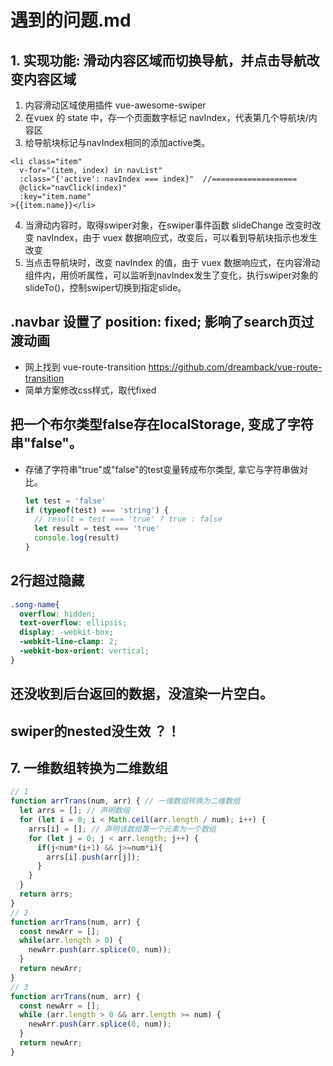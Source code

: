 # 遇到的问题.md

## 1. 实现功能: 滑动内容区域而切换导航，并点击导航改变内容区域
1. 内容滑动区域使用插件 vue-awesome-swiper 
2. 在vuex 的 state 中，存一个页面数字标记 navIndex，代表第几个导航块/内容区
3. 给导航块标记与navIndex相同的添加active类。
  ```
  <li class="item" 
    v-for="(item, index) in navList" 
    :class="{'active': navIndex === index}"  //===================
    @click="navClick(index)" 
    :key="item.name"
  >{{item.name}}</li>
  ```
4. 当滑动内容时，取得swiper对象，在swiper事件函数 slideChange 改变时改变 navIndex，由于 vuex 数据响应式，改变后，可以看到导航块指示也发生改变
5. 当点击导航块时，改变 navIndex 的值，由于 vuex 数据响应式，在内容滑动组件内，用侦听属性，可以监听到navIndex发生了变化，执行swiper对象的 slideTo()，控制swiper切换到指定slide。

## .navbar 设置了 position: fixed; 影响了search页过渡动画
- 网上找到 vue-route-transition https://github.com/dreamback/vue-route-transition  
- 简单方案修改css样式，取代fixed

## 把一个布尔类型false存在localStorage, 变成了字符串"false"。
- 存储了字符串"true"或"false"的test变量转成布尔类型, 拿它与字符串做对比。
  ```js
  let test = 'false'
  if (typeof(test) === 'string') {
    // result = test === 'true' ? true : false
    let result = test === 'true'
    console.log(result)
  }
  ```

## 2行超过隐藏
```css
.song-name{
  overflow: hidden;
  text-overflow: ellipsis;
  display: -webkit-box;
  -webkit-line-clamp: 2;
  -webkit-box-orient: vertical;
}
```

## 还没收到后台返回的数据，没渲染一片空白。

## swiper的nested没生效 ？！

## 7. 一维数组转换为二维数组
```javascript
// 1
function arrTrans(num, arr) { // 一维数组转换为二维数组
  let arrs = []; // 声明数组
  for (let i = 0; i < Math.ceil(arr.length / num); i++) {
    arrs[i] = []; // 声明该数组第一个元素为一个数组
    for (let j = 0; j < arr.length; j++) {
      if(j<num*(i+1) && j>=num*i){
        arrs[i].push(arr[j]);
      }
    }
  }
  return arrs;
}
// 2
function arrTrans(num, arr) {
  const newArr = [];
  while(arr.length > 0) {
    newArr.push(arr.splice(0, num));
  }
  return newArr;
}
// 3
function arrTrans(num, arr) {
  const newArr = [];
  while (arr.length > 0 && arr.length >= num) {
    newArr.push(arr.splice(0, num));
  }
  return newArr;
}
```